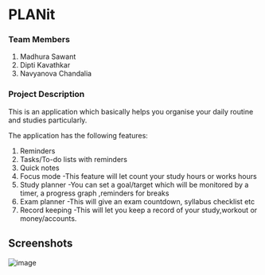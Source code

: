 # PLANit

### **Team Members**

1. Madhura Sawant
2. Dipti Kavathkar
3. Navyanova Chandalia


### **Project Description**

This is an application which basically helps you organise your daily routine and studies particularly.

The application has the following features:
1. Reminders
2. Tasks/To-do lists with reminders
3. Quick notes
4. Focus mode -This feature will let count your study hours or works hours
5. Study planner -You can set a goal/target which will be monitored by a timer, a   progress graph ,reminders for breaks
6. Exam planner -This will give an exam countdown, syllabus checklist etc
7. Record keeping -This will let you keep a record of your study,workout or money/accounts.


## **Screenshots**
![image](https://drive.google.com/file/d/1SaxDV3NiOAGTHcKvjWoPop8QHztfbDcl/view?usp=sharing)
